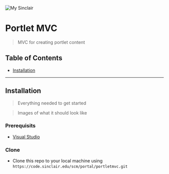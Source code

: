<img src="https://uportal5.sinclair.edu/web/css/icons/icomoon_59_icons/PNG/mysinclair-logo.png" title="My Sinclair" alt="My Sinclair">

# Portlet MVC
> MVC for creating portlet content

## Table of Contents
- [Installation](#installation)


---

## Installation

> Everything needed to get started

> Images of what it should look like

### Prerequisits

- [Visual Studio](https://visualstudio.microsoft.com/)

### Clone

- Clone this repo to your local machine using `https://code.sinclair.edu/scm/portal/portletmvc.git`
